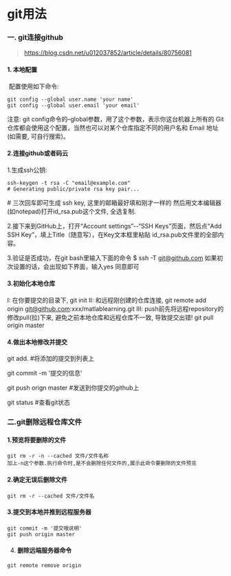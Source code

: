 # git用法		

### 一. git连接github



> https://blog.csdn.net/u012037852/article/details/80756081

#### 1. 本地配置

​		配置使用如下命令:

```
git config --global user.name 'your name'
git config --global user.email 'your email'
```

注意: 
git config命令的–global参数，用了这个参数，表示你这台机器上所有的 Git 仓库都会使用这个配置，当然也可以对某个仓库指定不同的用户名和 Email 地址(如需要, 可自行搜索)。

#### 2.连接github或者码云

1.生成ssh公钥:

```
ssh-keygen -t rsa -C "email@example.com"  
# Generating public/private rsa key pair...
```

\# 三次回车即可生成 ssh key, 这里的邮箱最好填和刚才一样的
然后用文本编辑器(如notepad)打开id_rsa.pub这个文件, 全选复制.

2.接下来到GitHub上，打开“Account settings”--“SSH Keys”页面，然后点“Add SSH Key”，填上Title（随意写），在Key文本框里粘贴 id_rsa.pub文件里的全部内容。

3.验证是否成功，在git bash里输入下面的命令
$ ssh -T git@github.com
如果初次设置的话，会出现如下界面，输入yes 同意即可

#### 3.初始化本地仓库

I: 在你要提交的目录下, git init 
II: 和远程刚创建的仓库连接, git remote add origin git@github.com:xxx/matlablearning.git 
III: push前先将远程repository的修改pull(拉)下来, 避免之前本地仓库和远程仓库不一致, 导致提交出错! 
git pull origin master 

#### 4.做出本地修改并提交

git add. #将添加的提交到列表上

git commit -m '提交的信息'

git push orign master #发送到你提交的github上

git status #查看git状态

### 二.git删除远程仓库文件

#### 1.预览将要删除的文件

```
git rm -r -n --cached 文件/文件名称
加上-n这个参数.执行命令时,是不会删除任何文件的,展示此命令要删除的文件预览
```

#### 2.确定无误后删除文件

```
git rm -r --cached 文件/文件名
```

#### 3.提交到本地并推到远程服务器

```
git commit -m '提交哦说明'
git push origin master
```

4. #### 删除远端服务器命令

```
git remote remove origin
```

